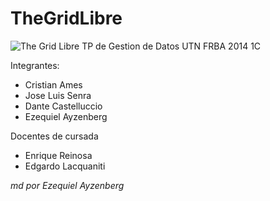 TheGridLibre
============
![The Grid Libre](http://www.mediafire.com/convkey/db1e/cn65bl4mydkbwl3fg.jpg)
TP de Gestion de Datos UTN FRBA 2014 1C

Integrantes:
* Cristian Ames
* Jose Luis Senra
* Dante Castelluccio
* Ezequiel Ayzenberg

Docentes de cursada
* Enrique Reinosa
* Edgardo Lacquaniti

*md por Ezequiel Ayzenberg*
